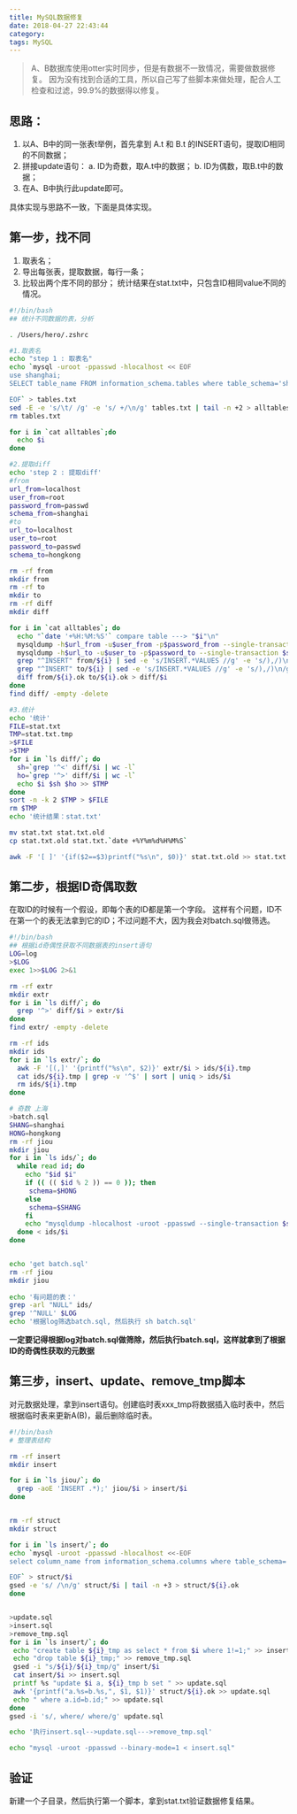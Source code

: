 ```yaml
---
title: MySQL数据修复
date: 2018-04-27 22:43:44
category:
tags: MySQL
---
```

> A、B数据库使用otter实时同步，但是有数据不一致情况，需要做数据修复。
> 因为没有找到合适的工具，所以自己写了些脚本来做处理，配合人工检查和过滤，99.9%的数据得以修复。


## 思路： 
1. 以A、B中的同一张表t举例，首先拿到 A.t 和 B.t 的INSERT语句，提取ID相同的不同数据；
2. 拼接update语句：
   a. ID为奇数，取A.t中的数据；
   b. ID为偶数，取B.t中的数据；
3. 在A、B中执行此update即可。   

具体实现与思路不一致，下面是具体实现。

## 第一步，找不同
1. 取表名；
2. 导出每张表，提取数据，每行一条；
3. 比较出两个库不同的部分；
统计结果在stat.txt中，只包含ID相同value不同的情况。

```sh
#!/bin/bash
## 统计不同数据的表，分析

. /Users/hero/.zshrc

#1.取表名
echo "step 1 : 取表名"
echo `mysql -uroot -ppasswd -hlocalhost << EOF
use shanghai;
SELECT table_name FROM information_schema.tables where table_schema='shanghai' and table_name like 'nh%' and table_name not like '%_reference';

EOF` > tables.txt
sed -E -e 's/\t/ /g' -e 's/ +/\n/g' tables.txt | tail -n +2 > alltables
rm tables.txt

for i in `cat alltables`;do
  echo $i
done

#2.提取diff
echo 'step 2 : 提取diff'
#from
url_from=localhost
user_from=root
password_from=passwd
schema_from=shanghai
#to
url_to=localhost
user_to=root
password_to=passwd
schema_to=hongkong

rm -rf from
mkdir from
rm -rf to
mkdir to
rm -rf diff
mkdir diff

for i in `cat alltables`; do
  echo "`date '+%H:%M:%S'` compare table ---> "$i"\n"
  mysqldump -h$url_from -u$user_from -p$password_from --single-transaction $schema_from $i -r from/${i}
  mysqldump -h$url_to -u$user_to -p$password_to --single-transaction $schema_to $i -r to/${i}
  grep "^INSERT" from/${i} | sed -e 's/INSERT.*VALUES //g' -e 's/),/)\n/g' -e 's/);/)\n/g' > from/${i}.ok
  grep "^INSERT" to/${i} | sed -e 's/INSERT.*VALUES //g' -e 's/),/)\n/g' -e 's/);/)\n/g' > to/${i}.ok
  diff from/${i}.ok to/${i}.ok > diff/$i
done
find diff/ -empty -delete

#3.统计
echo '统计'
FILE=stat.txt
TMP=stat.txt.tmp
>$FILE
>$TMP
for i in `ls diff/`; do
  sh=`grep '^<' diff/$i | wc -l`
  ho=`grep '^>' diff/$i | wc -l`
  echo $i $sh $ho >> $TMP
done
sort -n -k 2 $TMP > $FILE
rm $TMP
echo '统计结果：stat.txt'

mv stat.txt stat.txt.old
cp stat.txt.old stat.txt.`date +%Y%m%d%H%M%S`

awk -F '[ ]' '{if($2==$3)printf("%s\n", $0)}' stat.txt.old >> stat.txt

```

## 第二步，根据ID奇偶取数
在取ID的时候有一个假设，即每个表的ID都是第一个字段。
这样有个问题，ID不在第一个的表无法拿到它的ID；不过问题不大，因为我会对batch.sql做筛选。
```sh
#!/bin/bash
## 根据id奇偶性获取不同数据表的insert语句
LOG=log
>$LOG
exec 1>>$LOG 2>&1

rm -rf extr
mkdir extr
for i in `ls diff/`; do
  grep '^>' diff/$i > extr/$i
done
find extr/ -empty -delete

rm -rf ids
mkdir ids
for i in `ls extr/`; do
  awk -F '[(,]' '{printf("%s\n", $2)}' extr/$i > ids/${i}.tmp
  cat ids/${i}.tmp | grep -v '^$' | sort | uniq > ids/$i
  rm ids/${i}.tmp
done

# 奇数 上海
>batch.sql
SHANG=shanghai
HONG=hongkong
rm -rf jiou
mkdir jiou
for i in `ls ids/`; do
  while read id; do
    echo "$id $i"
    if (( (( $id % 2 )) == 0 )); then
     schema=$HONG
    else
     schema=$SHANG
    fi
    echo "mysqldump -hlocalhost -uroot -ppasswd --single-transaction $schema $i --where=\"id=$id\" >> jiou/$i" >> batch.sql
  done < ids/$i
done


echo 'get batch.sql'
rm -rf jiou
mkdir jiou
 
echo '有问题的表：'
grep -arl "NULL" ids/
grep '^NULL' $LOG
echo '根据log筛选batch.sql, 然后执行 sh batch.sql'

```
**一定要记得根据log对batch.sql做筛除，然后执行batch.sql，这样就拿到了根据ID的奇偶性获取的元数据**

## 第三步，insert、update、remove_tmp脚本
对元数据处理，拿到insert语句。创建临时表xxx_tmp将数据插入临时表中，然后根据临时表来更新A(B)，最后删除临时表。
```sh
#!/bin/bash
# 整理表结构

rm -rf insert
mkdir insert

for i in `ls jiou/`; do
  grep -aoE 'INSERT .*);' jiou/$i > insert/$i
done


rm -rf struct
mkdir struct

for i in `ls insert/`; do
echo `mysql -uroot -ppasswd -hlocalhost <<-EOF
select column_name from information_schema.columns where table_schema='hongkong' and table_name='$i'

EOF` > struct/$i
gsed -e 's/ /\n/g' struct/$i | tail -n +3 > struct/${i}.ok
done


>update.sql
>insert.sql
>remove_tmp.sql
for i in `ls insert/`; do
 echo "create table ${i}_tmp as select * from $i where 1!=1;" >> insert.sql
 echo "drop table ${i}_tmp;" >> remove_tmp.sql
 gsed -i "s/${i}/${i}_tmp/g" insert/$i
 cat insert/$i >> insert.sql
 printf %s "update $i a, ${i}_tmp b set " >> update.sql
 awk '{printf("a.%s=b.%s,", $1, $1)}' struct/${i}.ok >> update.sql
 echo " where a.id=b.id;" >> update.sql
done
gsed -i 's/, where/ where/g' update.sql

echo '执行insert.sql-->update.sql--->remove_tmp.sql'

echo "mysql -uroot -ppasswd --binary-mode=1 < insert.sql"

```

## 验证
新建一个子目录，然后执行第一个脚本，拿到stat.txt验证数据修复结果。
